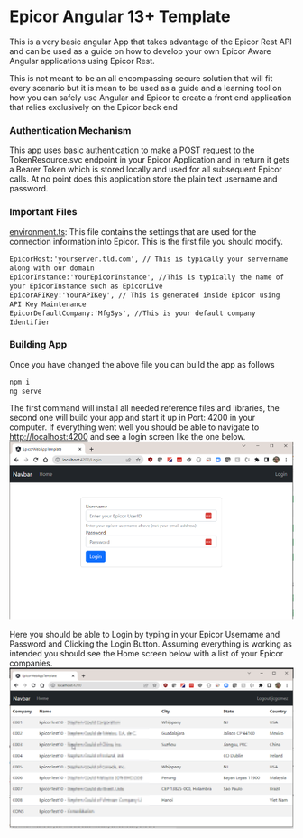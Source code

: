 # Epicor Angular 13+ Template

This is a very basic angular App that takes advantage of the Epicor Rest API and can be used as a guide on how to develop your own Epicor Aware Angular applications using Epicor Rest.

This is not meant to be an all encompassing secure solution that will fit every scenario but it is mean to be used as a guide and a learning tool on how you can safely use Angular and Epicor to create a front end application that relies exclusively on the Epicor back end

### Authentication Mechanism
This app uses basic authentication to make a POST request to the TokenResource.svc endpoint in your Epicor Application and in return it gets a Bearer Token which is stored locally and used for all subsequent Epicor calls. At no point does this application store the plain text username and password.

### Important Files
[environment.ts](src/environments.environment.ts): This file contains the settings that are used for the connection information into Epicor. This is the first file you should modify.
```
EpicorHost:'yourserver.tld.com', // This is typically your servername along with our domain
EpicorInstance:'YourEpicorInstance', //This is typically the name of your EpicorInstance such as EpicorLive
EpicorAPIKey:'YourAPIKey', // This is generated inside Epicor using API Key Maintenance
EpicorDefaultCompany:'MfgSys', //This is your default company Identifier
```

### Building App
Once you have changed the above file you can build the app as follows
```
npm i
ng serve
```
The first command will install all needed reference files and libraries, the second one will build your app and start it up in Port: 4200 in your computer.
If everything went well you should be able to navigate to [http://localhost:4200](https://localhost:4200) and see a login screen like the one below.
![Login Screen](src/assets/Login.png?raw=true,  "Login Screen")

Here you should be able to Login by typing in your Epicor Username and Password and Clicking the Login Button. Assuming everything is working as intended you should see the Home screen below with a list of your Epicor companies.
![Home Screen](src/assets/Home.png?raw=true,  "Home Screen")